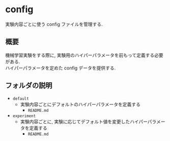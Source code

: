 # config
実験内容ごとに使う config ファイルを管理する.

## 概要
機械学習実験をする際に, 実験用のハイパーパラメータを前もって定義する必要がある.  
ハイパーパラメータを定めた config データを提供する.

## フォルダの説明
- `default`
    - 実験内容ごとにデフォルトのハイパーパラメータを定義する
        - `README.md`
- `experiment`
    - 実験内容ごとに, 実験に応じてデフォルト値を変更したハイパーパラメータを定義する
        - `README.md`